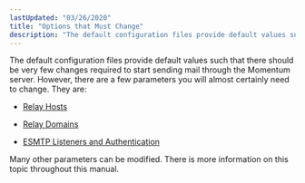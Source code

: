 ```yaml
---
lastUpdated: "03/26/2020"
title: "Options that Must Change"
description: "The default configuration files provide default values such that there should be very few changes required to start sending mail through the Momentum server However there are a few parameters you will almost certainly need to change They are Relay Hosts Relay Domains ESMTP Listeners and Authentication Many other parameters..."
---
```


The default configuration files provide default values such that there should be very few changes required to start sending mail through the Momentum server. However, there are a few parameters you will almost certainly need to change. They are:

*   [Relay Hosts](/momentum/3/3-reference/3-reference-conf-ref-relay-hosts)

*   [Relay Domains](/momentum/3/3-reference/3-reference-conf-ref-relay-domains)

*   [ESMTP Listeners and Authentication](/momentum/3/3-reference/ecelerity-conf#ecelerity.conf3.esmtp.authentication)

Many other parameters can be modified. There is more information on this topic throughout this manual.